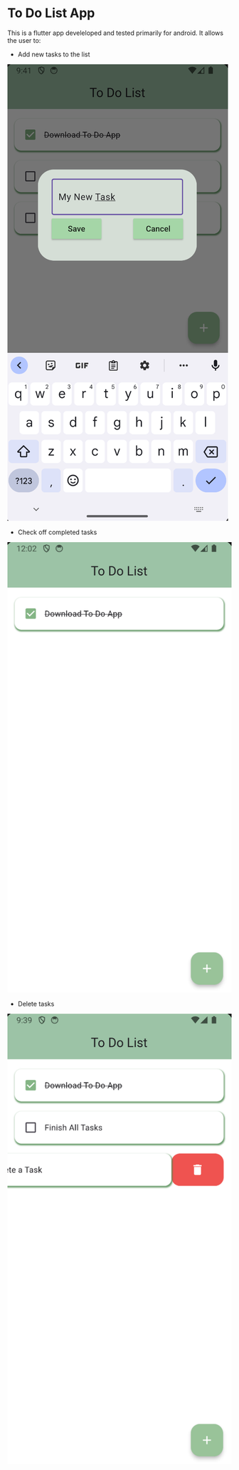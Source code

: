 # To Do List App

This is a flutter app develeloped and tested primarily for android. It allows the user to:
- Add new tasks to the list

![Adding A Task](https://github.com/SophShan/ToDoList/blob/main/Screenshots/CreatingTask.png)


- Check off completed tasks

![Check off completed task](https://github.com/SophShan/ToDoList/blob/main/Screenshots/InitalState.png)


- Delete tasks

![Deleting task](https://github.com/SophShan/ToDoList/blob/main/Screenshots/UsingApp.png)


